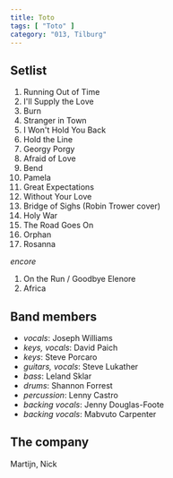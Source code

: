 ```yaml
---
title: Toto
tags: [ "Toto" ]
category: "013, Tilburg"
---
```

Setlist
-------
1. Running Out of Time
1. I'll Supply the Love
1. Burn
1. Stranger in Town
1. I Won't Hold You Back
1. Hold the Line
1. Georgy Porgy
1. Afraid of Love
1. Bend
1. Pamela
1. Great Expectations
1. Without Your Love
1. Bridge of Sighs (Robin Trower cover)
1. Holy War
1. The Road Goes On
1. Orphan
1. Rosanna

_encore_

1. On the Run / Goodbye Elenore
1. Africa

Band members
------------
* _vocals_: Joseph Williams
* _keys, vocals_: David Paich
* _keys_: Steve Porcaro
* _guitars, vocals_: Steve Lukather
* _bass_: Leland Sklar
* _drums_: Shannon Forrest
* _percussion_: Lenny Castro
* _backing vocals_: Jenny Douglas-Foote
* _backing vocals_: Mabvuto Carpenter

The company
-----------
Martijn, Nick


